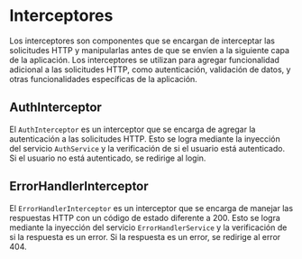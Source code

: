 

# Interceptores

Los interceptores son componentes que se encargan de interceptar las solicitudes HTTP y manipularlas antes de que se envíen a la siguiente capa de la aplicación. Los interceptores se utilizan para agregar funcionalidad adicional a las solicitudes HTTP, como autenticación, validación de datos, y otras funcionalidades específicas de la aplicación.

## AuthInterceptor

El `AuthInterceptor` es un interceptor que se encarga de agregar la autenticación a las solicitudes HTTP. Esto se logra mediante la inyección del servicio `AuthService` y la verificación de si el usuario está autenticado. Si el usuario no está autenticado, se redirige al login.

## ErrorHandlerInterceptor

El `ErrorHandlerInterceptor` es un interceptor que se encarga de manejar las respuestas HTTP con un código de estado diferente a 200. Esto se logra mediante la inyección del servicio `ErrorHandlerService` y la verificación de si la respuesta es un error. Si la respuesta es un error, se redirige al error 404.